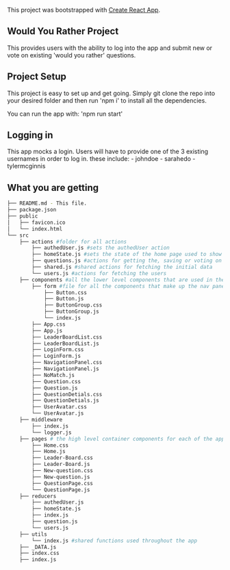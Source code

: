 This project was bootstrapped with [Create React App](https://github.com/facebook/create-react-app).

## Would You Rather Project

This provides users with the ability to log into the app and submit new or vote on existing 'would you rather' questions.

## Project Setup
This project is easy to set up and get going. Simply git clone the repo into your desired folder and then run 'npm i' to install all the dependencies.

You can run the app with: 'npm run start'

## Logging in

This app mocks a login. Users will have to provide one of the 3 existing usernames in order to log in. these include:
    - johndoe
    - sarahedo
    - tylermcginnis

## What you are getting
```bash
├── README.md - This file.
├── package.json
├── public
│   ├── favicon.ico 
│   └── index.html 
└── src
    ├── actions #folder for all actions
        ├── authedUser.js #sets the authedUser action
        ├── homeState.js #sets the state of the home page used to show which questions are answered or unanswered
        ├── questions.js #actions for getting the, saving or voting on questions
        ├── shared.js #shared actions for fetching the initial data
        └── users.js #actions for fetching the users
    ├── components #all the lower level components that are used in the pages
        ├── form #file for all the components that make up the nav panel
            ├── Button.css
            ├── Button.js
            ├── ButtonGroup.css
            ├── ButtonGroup.js
            └── index.js
        ├── App.css
        ├── App.js
        ├── LeaderBoardList.css
        ├── LeaderBoardList.js
        ├── LoginForm.css
        ├── LoginForm.js     
        ├── NavigationPanel.css
        ├── NavigationPanel.js   
        ├── NoMatch.js
        ├── Question.css
        ├── Question.js
        ├── QuestionDetials.css
        ├── QuestionDetials.js
        ├── UserAvatar.css
        └── UserAvatar.js
    ├── middleware 
        ├── index.js
        └── logger.js
    ├── pages # the high level container components for each of the app pages
        ├── Home.css
        ├── Home.js
        ├── Leader-Board.css
        ├── Leader-Board.js
        ├── New-question.css
        ├── New-question.js     
        ├── QuestionPage.css
        └── QuestionPage.js   
    ├── reducers
        ├── authedUser.js
        ├── homeState.js
        ├── index.js
        ├── question.js     
        └── users.js  
    ├── utils
        └── index.js #shared functions used throughout the app
    ├── _DATA.js
    ├── index.css
    ├── index.js